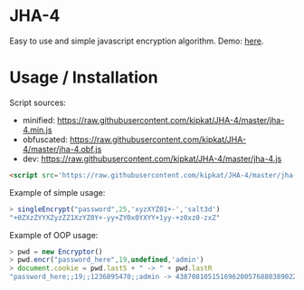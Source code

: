 # JHA-4
Easy to use and simple javascript encryption algorithm. Demo: [here](https://kipkat.github.io/JHA-4/example.html).
# Usage / Installation
Script sources:
+ minified: https://raw.githubusercontent.com/kipkat/JHA-4/master/jha-4.min.js
+ obfuscated: https://raw.githubusercontent.com/kipkat/JHA-4/master/jha-4.obf.js
+ dev: https://raw.githubusercontent.com/kipkat/JHA-4/master/jha-4.js
```html
<script src='https://raw.githubusercontent.com/kipkat/JHA-4/master/jha-4.min.js'></script>
```
Example of simple usage:
```js
> singleEncrypt("password",25,'xyzXYZ01+-','salt3d')
"+0ZXzZYYXZyzZZ1XzYZ0Y+-yy+ZY0x0YXYY+1yy-+z0xz0-zxZ"
```
Example of OOP usage:
```js
> pwd = new Encryptor()
> pwd.encr("password_here",19,undefined,'admin')
> document.cookie = pwd.lastS + " -> " + pwd.lastR
"password_here;;19;;1236895470;;admin -> 43870810515169620057688038902268534899"
```
